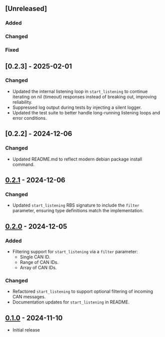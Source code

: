 ## [Unreleased]

### Added

### Changed

### Fixed

## [0.2.3] - 2025-02-01

### Changed

- Updated the internal listening loop in `start_listening` to continue iterating on nil (timeout) responses instead of breaking out, improving reliability.
- Suppressed log output during tests by injecting a silent logger.
- Updated the test suite to better handle long-running listening loops and error conditions.

## [0.2.2] - 2024-12-06

### Changed

- Updated README.md to reflect modern debian package install command.

## [0.2.1] - 2024-12-06

### Changed

- Updated `start_listening` RBS signature to include the `filter` parameter, ensuring type definitions match the implementation.

## [0.2.0] - 2024-12-05

### Added

- Filtering support for `start_listening` via a `filter` parameter:
  - Single CAN ID.
  - Range of CAN IDs.
  - Array of CAN IDs.

### Changed

- Refactored `start_listening` to support optional filtering of incoming CAN messages.
- Documentation updates for `start_listening` in README.

## [0.1.0] - 2024-11-10

- Initial release

[0.2.1]: https://github.com/fk1018/can_messenger/compare/v0.2.0...v0.2.1
[0.2.0]: https://github.com/fk1018/can_messenger/compare/v0.1.0...v0.2.0
[0.1.0]: https://github.com/fk1018/can_messenger/releases/tag/v0.1.0
